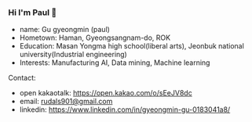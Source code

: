 ### Hi I'm Paul  👋

<!--
**Ant9615/Ant9615** is a ✨ _special_ ✨ repository because its `README.md` (this file) appears on your GitHub profile.-->

- name: Gu gyeongmin (paul)
- Hometown: Haman, Gyeongsangnam-do, ROK
- Education: Masan Yongma high school(liberal arts), Jeonbuk national university(Industrial engineering)
- Interests: Manufacturing AI, Data mining, Machine learning

Contact:
- open kakaotalk: https://open.kakao.com/o/sEeJV8dc
- email: rudals901@gmail.com
- linkedin: https://www.linkedin.com/in/gyeongmin-gu-0183041a8/
